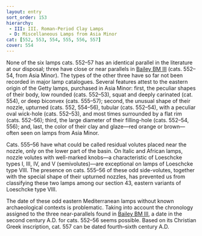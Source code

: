 ```yaml
---
layout: entry
sort_order: 153
hierarchy:
 - III: III. Roman-Period Clay Lamps
 - D: Miscellaneous Lamps from Asia Minor
cat: [552, 553, 554, 555, 556, 557]
cover: 554
---
```


None of the six lamps cats. 552–57 has an identical parallel in the literature at our disposal; three have close or near parallels in <a href='../../bibliography/#bailey-bm-iii'>Bailey BM III</a> (cats. 552–54, from Asia Minor). The types of the other three have so far not been recorded in major lamp catalogues. Several features attest to the eastern origin of the Getty lamps, purchased in Asia Minor: first, the peculiar shapes of their body, low rounded (cats. 552–53), squat and deeply carinated (cat. 554), or deep biconvex (cats. 555–57); second, the unusual shape of their nozzle, upturned (cats. 552, 554–56), tubular (cats. 552–54), with a peculiar oval wick-hole (cats. 552–53), and most times surrounded by a flat rim (cats. 552–56); third, the large diameter of their filling-hole (cats. 552–54, 556); and, last, the color of their clay and glaze—red orange or brown—often seen on lamps from Asia Minor.

Cats. 555–56 have what could be called residual volutes placed near the nozzle, only on the lower part of the basin. On Italic and African lamps, nozzle volutes with well-marked knobs—a characteristic of Loeschcke types I, III, IV, and V (semivolutes)—are exceptional on lamps of Loeschcke type VIII. The presence on cats. 555–56 of these odd side-volutes, together with the special shape of their upturned nozzles, has prevented us from classifying these two lamps among our section 43, eastern variants of Loeschcke type VIII.

The date of these odd eastern Mediterranean lamps without known archaeological contexts is problematic. Taking into account the chronology assigned to the three near-parallels found in <a href='../../bibliography/#bailey-bm-iii'>Bailey BM III</a>, a date in the second century A.D. for cats. 552–56 seems possible. Based on its Christian Greek inscription, cat. 557 can be dated fourth–sixth century A.D.
